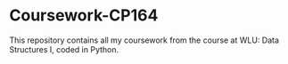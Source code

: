 # Coursework-CP164
This repository contains all my coursework from the course at WLU: Data Structures I, coded in Python.
